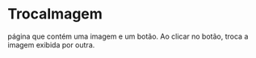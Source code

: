 # TrocaImagem
página que contém uma imagem e um botão. Ao clicar no botão, troca a imagem exibida por outra.
